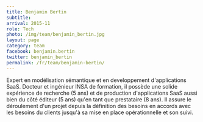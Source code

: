 ```yaml
---
title: Benjamin Bertin
subtitle: 
arrival: 2015-11
role: Tech
photo: /img/team/benjamin_bertin.jpg
layout: page
category: team
facebook: benjamin.bertin
twitter: benjamin_bertin
permalink: /fr/team/benjamin-bertin/
---
```

Expert en modélisation sémantique et en developpement d'applications SaaS. Docteur et ingénieur INSA de formation, il possède une solide expérience de recherche (5 ans) et de production d'applications SaaS aussi bien du côté éditeur (5 ans) qu'en tant que prestataire (8 ans). Il assure le déroulement d'un projet depuis la définition des besoins en accords avec les besoins du clients jusqu'à sa mise en place opérationnelle et son suivi.
